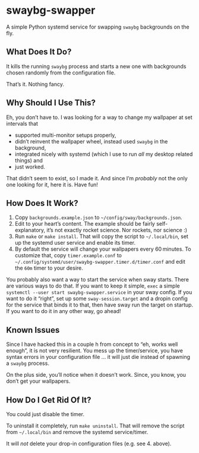 # swaybg-swapper

A simple Python systemd service for swapping `swaybg` backgrounds on the fly.

## What Does It Do?

It kills the running `swaybg` process and starts a new one with backgrounds 
chosen randomly from the configuration file.

That’s it. Nothing fancy.

## Why Should I Use This?

Eh, you don’t have to. I was looking for a way to change my wallpaper at set 
intervals that

* supported multi-monitor setups properly,
* didn’t reinvent the wallpaper wheel, instead used `swaybg` in the background,
* integrated nicely with systemd (which I use to run _all_ my desktop related 
  things) and
* just worked.

That didn’t seem to exist, so I made it. And since I’m _probably_ not the only 
one looking for it, here it is. Have fun!

## How Does It Work?

1. Copy `backgrounds.example.json` to `~/config/sway/backgrounds.json`.
2. Edit to your heart’s content. The example should be fairly self-explanatory, 
   it’s not exactly rocket science. Nor rockets, nor science :)
3. Run `make` or `make install`. That will copy the script to `~/.local/bin`, 
   set up the systemd user service and enable its timer.
4. By default the service will change your wallpapers every 60 minutes. To 
   customize that, copy `timer.example.conf` to 
   `~/.config/systemd/user/swaybg-swapper.timer.d/timer.conf` and edit the `60m` 
   timer to your desire.

You probably also want a way to start the service when sway starts. There are 
various ways to do that. If you want to keep it simple, `exec` a simple 
`systemctl --user start swaybg-swapper.service` in your sway config. If you want 
to do it “right”, set up some `sway-session.target` and a dropin config for the 
service that binds it to that, then have sway run the target on startup. If you 
want to do it in any other way, go ahead!

## Known Issues

Since I have hacked this in a couple h from concept to “eh, works well enough”, 
it is not very resilient. You mess up the timer/service, you have syntax errors 
in your configuration file … it will just die instead of spawning a `swaybg` 
process.

On the plus side, you’ll notice when it doesn’t work. Since, you know, you don’t 
get your wallpapers.

## How Do I Get Rid Of It?

You could just disable the timer.

To uninstall it completely, run `make uninstall`. That will remove the script 
from `~/.local/bin` and remove the systemd service/timer.

It will _not_ delete your drop-in configuration files (e.g. see 4. above).
